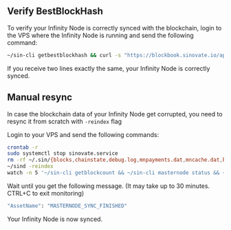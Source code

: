 ## Verify BestBlockHash
To verify your Infinity Node is correctly synced with the blockchain, login to the VPS where the Infinity Node is running and send the following command:
```bash
~/sin-cli getbestblockhash && curl -s "https://blockbook.sinovate.io/api/v2" | grep -Po '"bestBlockHash":.*?[^\\]",' | cut -c "18-" | cut -d \" -f 1
```
If you receive two lines exactly the same, your Infinity Node is correctly synced.

## Manual resync
In case the blockchain data of your Infinity Node get corrupted, you need to resync it from scratch with `-reindex` flag

Login to your VPS and send the following commands:
```bash
crontab -r
sudo systemctl stop sinovate.service
rm -rf ~/.sin/{blocks,chainstate,debug.log,mnpayments.dat,mncache.dat,banlist.dat,peers.dat,netfulfilled.dat,governance.dat,fee_estimates.dat}
~/sind -reindex
watch -n 5 '~/sin-cli getblockcount && ~/sin-cli masternode status && ~/sin-cli mnsync status'
```

Wait until you get the following message. (It may take up to 30 minutes. CTRL+C to exit monitoring)

```bash
"AssetName": "MASTERNODE_SYNC_FINISHED"
```

Your Infinity Node is now synced.